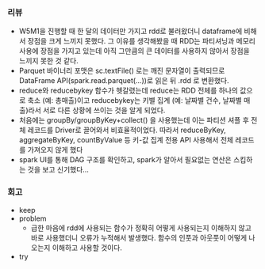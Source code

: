 ### 리뷰

- W5M1을 진행할 때 한 달의 데이터만 가지고 rdd로 불러왔더니 dataframe에 비해서 장점을 크게 느끼지 못했다. 그 이유를 생각해봤을 때 RDD는 파티셔닝과 메모리 사용에 장점을 가지고 있는데 아직 그만큼의 큰 데이터를 사용하지 않아서 장점을 느끼지 못한 것 같다.
- Parquet 바이너리 포맷은 sc.textFile() 로는 깨진 문자열이 출력되므로 DataFrame API(spark.read.parquet(…))로 읽은 뒤 .rdd 로 변환했다.
- reduce와 reducebykey 함수가 헷갈렸는데 reduce는 RDD 전체를 하나의 값으로 축소 (예: 총매출)이고 reducebykey는 키별 집계 (예: 날짜별 건수, 날짜별 매출)라서 서로 다른 상황에 쓰이는 것을 알게 되었다.
- 처음에는 groupBy/groupByKey+collect() 을 사용했는데 이는 파티션 셔플 후 전체 레코드를 Driver로 끌어와서 비효율적이었다. 따라서 reduceByKey, aggregateByKey, countByValue 등 키-값 집계 전용 API 사용해서 전체 레코드를 가져오지 않게 했다
- spark UI를 통해 DAG 구조를 확인하고, spark가 알아서 필요없는 연산은 스킵하는 것을 보고 신기했다…

### 회고

- keep
- problem
    - 급한 마음에 rdd에 사용되는 함수가 정확히 어떻게 사용되는지 이해하지 않고 바로 사용했더니 오류가 누적해서 발생했다. 함수의 인풋과 아웃풋이 어떻게 나오는지 이해하고 사용할 것이다.
- try
